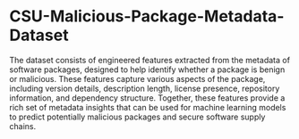 # CSU-Malicious-Package-Metadata-Dataset
The dataset consists of engineered features extracted from the metadata of software packages, designed to help identify whether a package is benign or malicious. These features capture various aspects of the package, including version details, description length, license presence, repository information, and dependency structure. Together, these features provide a rich set of metadata insights that can be used for machine learning models to predict potentially malicious packages and secure software supply chains. 
